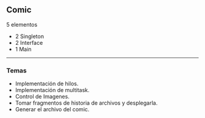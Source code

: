 ## **Comic**


5 elementos
* 2 Singleton
* 2 Interface
* 1 Main

---
### **Temas**

* Implementación de hilos.
* Implementación de multitask.
* Control de Imagenes.
* Tomar fragmentos de historia de archivos y desplegarla.
* Generar el archivo del comic.

